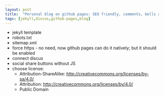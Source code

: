 ```yaml
---
layout: post
title:  "Personal blog on github pages: SEO friendly, comments, bells and whistles"
tags: [jekyll,discus,github-pages,blog]
---
```

  * jekyll template
  * robots.txt
  * sitemap.xml
  * force https - no need, now github pages can do it natively; but it should be enabled
  * connect discus
  * social share buttons without JS
  * choose license:
    * Attribution-ShareAlike: http://creativecommons.org/licenses/by-sa/4.0/
    * Attribution: http://creativecommons.org/licenses/by/4.0/
    * Public Domain
